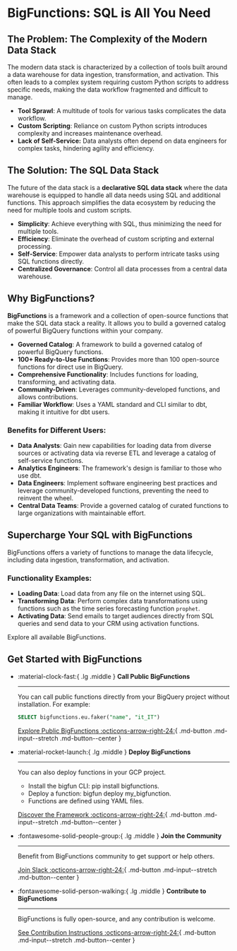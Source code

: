 # BigFunctions: SQL is All You Need

## The Problem: The Complexity of the Modern Data Stack

The modern data stack is characterized by a collection of tools built around a data warehouse for data ingestion, transformation, and activation. This often leads to a complex system requiring custom Python scripts to address specific needs, making the data workflow fragmented and difficult to manage.

*   **Tool Sprawl**:  A multitude of tools for various tasks complicates the data workflow.
*   **Custom Scripting**: Reliance on custom Python scripts introduces complexity and increases maintenance overhead.
*  **Lack of Self-Service:** Data analysts often depend on data engineers for complex tasks, hindering agility and efficiency.

## The Solution: The SQL Data Stack

The future of the data stack is a **declarative SQL data stack** where the data warehouse is equipped to handle all data needs using SQL and additional functions. This approach simplifies the data ecosystem by reducing the need for multiple tools and custom scripts.

*   **Simplicity**: Achieve everything with SQL, thus minimizing the need for multiple tools.
*   **Efficiency**: Eliminate the overhead of custom scripting and external processing.
*   **Self-Service**:  Empower data analysts to perform intricate tasks using SQL functions directly.
*   **Centralized Governance**: Control all data processes from a central data warehouse.



## Why BigFunctions?

**BigFunctions** is a framework and a collection of open-source functions that make the SQL data stack a reality. It allows you to build a governed catalog of powerful BigQuery functions within your company.

*   **Governed Catalog**: A framework to build a governed catalog of powerful BigQuery functions.
*   **100+ Ready-to-Use Functions**: Provides more than 100 open-source functions for direct use in BigQuery.
*   **Comprehensive Functionality**: Includes functions for loading, transforming, and activating data.
*   **Community-Driven**: Leverages community-developed functions, and allows contributions.
*   **Familiar Workflow**:  Uses a YAML standard and CLI similar to dbt, making it intuitive for dbt users.

### Benefits for Different Users:

*   **Data Analysts**: Gain new capabilities for loading data from diverse sources or activating data via reverse ETL and leverage a catalog of self-service functions.
*   **Analytics Engineers**: The framework's design is familiar to those who use dbt.
*   **Data Engineers**: Implement software engineering best practices and leverage community-developed functions, preventing the need to reinvent the wheel.
*   **Central Data Teams**: Provide a governed catalog of curated functions to large organizations with maintainable effort.



## Supercharge Your SQL with BigFunctions

BigFunctions offers a variety of functions to manage the data lifecycle, including data ingestion, transformation, and activation.

### Functionality Examples:

*   **Loading Data**: Load data from any file on the internet using SQL.
*   **Transforming Data**: Perform complex data transformations using functions such as the time series forecasting function `prophet`.
*   **Activating Data**: Send emails to target audiences directly from SQL queries and send data to your CRM using activation functions.

Explore all available BigFunctions.



## Get Started with BigFunctions


<div class="grid cards" markdown>

-   :material-clock-fast:{ .lg .middle } __Call Public BigFunctions__

    ---

    You can call public functions directly from your BigQuery project without installation. For example:
    ```sql
    SELECT bigfunctions.eu.faker("name", "it_IT")
    ```

    [Explore Public BigFunctions :octicons-arrow-right-24:](bigfunctions){ .md-button .md-input--stretch .md-button--center }


-   :material-rocket-launch:{ .lg .middle } __Deploy BigFunctions__

    ---

    You can also deploy functions in your GCP project.

    - Install the bigfun CLI: pip install bigfunctions.
    - Deploy a function: bigfun deploy my_bigfunction.
    - Functions are defined using YAML files.

    [Discover the Framework :octicons-arrow-right-24:](framework){ .md-button .md-input--stretch .md-button--center }


-   :fontawesome-solid-people-group:{ .lg .middle } __Join the Community__

    ---

    Benefit from BigFunctions community to get support or help others.

    [Join Slack :octicons-arrow-right-24:](https://join.slack.com/t/unytics/shared_invite/zt-1gbv491mu-cs03EJbQ1fsHdQMcFN7E1Q){ .md-button .md-input--stretch .md-button--center }


-   :fontawesome-solid-person-walking:{ .lg .middle } __Contribute to BigFunctions__

    ---

    BigFunctions is fully open-source, and any contribution is welcome.

    [See Contribution Instructions :octicons-arrow-right-24:](CONTRIBUTING){ .md-button .md-input--stretch .md-button--center }

</div>


<style>
.md-button--center {
    text-align: center;
}
</style>
